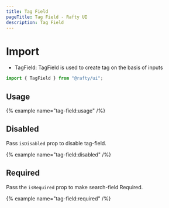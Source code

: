 ```yaml
---
title: Tag Field
pageTitle: Tag Field - Rafty UI
description: Tag Field
---
```


# Import

- TagField: TagField is used to create tag on the basis of inputs

```jsx
import { TagField } from "@rafty/ui";
```

## Usage

{% example name="tag-field:usage" /%}

## Disabled

Pass `isDisabled` prop to disable tag-field.

{% example name="tag-field:disabled" /%}

## Required

Pass the `isRequired` prop to make search-field Required.

{% example name="tag-field:required" /%}
